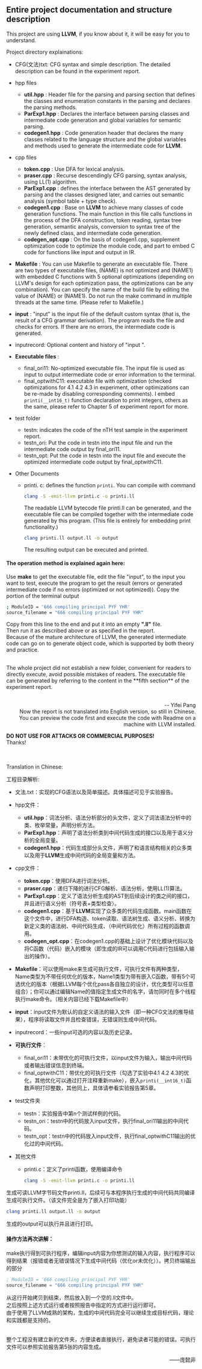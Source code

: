 ## Entire project documentation and structure description

This project are using **LLVM**, if you know about it, it will be easy for you to understand.<br> 


Project directory explainations:

- CFG(文法)txt: CFG syntax and simple description. The detailed description can be found in the experiment report.


- hpp files

  - **util.hpp** : Header file for the parsing and parsing section that defines the classes and enumeration constants in the parsing and declares the parsing methods.
  - **ParExp1.hpp** : Declares the interface between parsing classes and intermediate code generation and global variables for semantic parsing.
  - **codegen1.hpp** : Code generation header that declares the many classes related to the language structure and the global variables and methods used to generate the intermediate code for **LLVM**.

- cpp files

  - **token.cpp** : Use DFA for lexical analysis.
  - **praser.cpp** : Recurse descendingly CFG parsing, syntax analysis, using LL(1) algorithm.
  - **ParExp1.cpp** : defines the interface between the AST generated by parsing and the classes designed later, and carries out semantic analysis (symbol table + type check).
  - **codegen1.cpp** : Base on **LLVM** to achieve many classes of code generation functions. The main function in this file calls functions in the process of the DFA construction, token reading, syntax tree generation, semantic analysis, conversion to syntax tree of the newly defined class, and intermediate code generation.
  - **codegen_opt.cpp** : On the basis of codegen1.cpp, supplement optimization code to optimize the module code, and part to embed C code for functions like input and output in IR.

- **Makefile** : You can use Makefile to generate an executable file. There are two types of executable files, (NAME) is not optimized and (NAME1) with embedded C functions with 5 optional optimizations (depending on LLVM's design for each optimization pass, the optimizations can be any combination). You can specify the name of the build file by editing the value of (NAME) or (NAME1). Do not run the make command in multiple threads at the same time. (Please refer to Makefile.)

- **input** : "input" is the input file of the default custom syntax (that is, the result of a CFG grammar derivation). The program reads the file and checks for errors. If there are no errors, the intermediate code is generated.

- inputrecord: Optional content and history of "input ".

- **Executable files** :

  - final_ori11: No-optimized executable file. The input file is used as input to output intermediate code or error information to the terminal.
  - final_optwithC11: executable file with optimization (checked optimizations for 4.1 4.2 4.3 in experiment, other optimizations can be re-made by disabling corresponding comments). I embed `printi(__int16_t)` function declaration to print integers, others as the same, please refer to Chapter 5 of experiment report for more.

- test folder

  - testn: indicates the code of the nTH test sample in the experiment report.
  - testn_ori: Put the code in testn into the input file and run the intermediate code output by final_ori11.
  - testn_opt: Put the code in testn into the input file and execute the optimized intermediate code output by final_optwithC11.

- Other Documents

  - printi. c: defines the function `printi`. You can compile with command

    ```bash
    clang -S -emit-llvm printi.c -o printi.ll
    ```

    The readable LLVM bytecode file printi.ll can be generated, and the executable file can be compiled together with the intermediate code generated by this program. (This file is entirely for embedding print functionality.)

    ```bash
    clang printi.ll output.ll -o output
    ```

    The resulting output can be executed and printed.



#### The operation method is explained again here:

Use **make** to get the executable file, edit the file "input", to the input you want to test, execute the program to get the result (errors or generated intermediate code if no errors (optimized or not optimized)). Copy the portion of the terminal output

```bash
; ModuleID = '666 compiling principal PYF YHR'
source_filename = "666 compiling principal PYF YHR"
```

Copy from this line to the end and put it into an empty **".ll"** file.
<br>
Then run it as described above or as specified in the report.
<br>
Because of the mature architecture of LLVM, the generated intermediate code can go on to generate object code, which is supported by both theory and practice.


<br>
The whole project did not establish a new folder, convenient for readers to directly execute, avoid possible mistakes of readers. The executable file can be generated by referring to the content in the **fifth section** of the experiment report.
<br>
<br>

<p align=right> -- Yifei Pang

<br>
Now the report is not translated into English version, so still in Chinese.<br>
You can preview the code first and execute the code with Readme on a machine with LLVM installed.<br>

**DO NOT USE FOR ATTACKS OR COMMERCIAL PURPOSES!**<br>
Thanks!



<br><br>
Translation in Chinese:
<br>

工程目录解析:

- 文法.txt：实现的CFG语法以及简单描述。具体描述可见于实验报告。

- hpp文件：

  - **util.hpp**：词法分析、语法分析部分的头文件，定义了词法语法分析中的类、枚举常量，声明分析方法。
  - **ParExp1.hpp**：声明了语法分析类到中间代码生成的接口以及用于语义分析的全局变量。
  - **codegen1.hpp**：代码生成部分头文件，声明了和语言结构相关的众多类以及用于**LLVM**生成中间代码的全局变量和方法。

- cpp文件：

  - **token.cpp**：使用DFA进行词法分析。
  - **praser.cpp**：递归下降的进行CFG解析、语法分析，使用LL(1)算法。
  - **ParExp1.cpp**：定义了语法分析生成的AST到后续设计的类之间的接口，并且进行语义分析（符号表+类型检查）。
  - **codegen1.cpp**：基于**LLVM**实现了众多类的代码生成函数。main函数在这个文件中，进行DFA构造、token读取、语法树生成、语义分析、转换为新定义类的语法树、中间代码生成、（中间代码优化）所有过程的函数调用。
  - **codegen_opt.cpp**：在codegen1.cpp的基础上设计了优化模块代码以及将C函数（代码）嵌入的模块（即生成的IR可以调用C代码进行包括输入输出的操作）。

- **Makefile**：可以使用make来生成可执行文件，可执行文件有两种类型，Name类型为不带任何优化的版本，Name1类型为带有嵌入C函数，带有5个可选优化的版本（根据LLVM每个优化pass各自独立的设计，优化类型可以任意组合）；你可以通过编辑Name的值指定生成文件的名字，请勿同时在多个线程执行make命令。（相关内容已经下载Makefile中）

- **input**：input文件为默认的自定义语法的输入文件（即一种CFG文法的推导结果），程序将读取文件并且检查错误，无错误则生成中间代码。

- inputrecord：一些input可选的内容以及历史记录。

- **可执行文件**：

  - final_ori11：未带优化的可执行文件，以input文件为输入，输出中间代码或者输出错误信息到终端。
  - final_optwithC11：带优化的可执行文件（勾选了实验中4.1 4.2 4.3的优化，其他优化可以通过打开注释重新make），嵌入`printi(__int16_t)`函数声明打印整数，其他同上，具体请参看实验报告第5章。

- test文件夹

  - testn：实验报告中第n个测试样例的代码。
  - testn_ori：testn中的代码放入input文件，执行final_ori11输出的中间代码。
  - testn_opt：testn中的代码放入input文件，执行final_optwithC11输出的优化过的中间代码。
  
- 其他文件

  - printi.c：定义了printi函数，使用编译命令

    ```bash
    clang -S -emit-llvm printi.c -o printi.ll
    ```

生成可读LLVM字节码文件printi.ll，后续可与本程序执行生成的中间代码共同编译生成可执行文件。（该文件完全是为了嵌入打印功能）

```bash
clang printi.ll output.ll -o output
```

生成的output可以执行并且进行打印。



#### 操作方法再次讲解：

make执行得到可执行程序，编辑input内容为你想测试的输入内容，执行程序可以得到结果（报错或者无错误情况下生成中间代码（优化or未优化））。拷贝终端输出的部分

```asm
; ModuleID = '666 compiling principal PYF YHR'
source_filename = "666 compiling principal PYF YHR"
```

从这行开始拷贝到结束，然后放入到一个空的.ll文件中。
<br>
之后按照上述方式运行或者按照报告中指定的方式进行运行即可。
<br>
由于使用了LLVM成熟的架构，生成的中间代码完全可以继续生成目标代码，理论和实践都是支持的。


<br>
整个工程没有建立新的文件夹，方便读者直接执行，避免读者可能的错误。可执行文件可以参照实验报告第5张的内容生成。




<p align=right>——庞懿非

